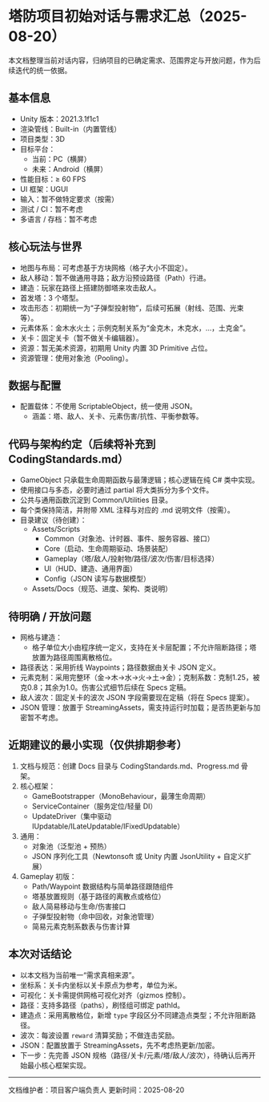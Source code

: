 # 塔防项目初始对话与需求汇总（2025-08-20）

本文档整理当前对话内容，归纳项目的已确定需求、范围界定与开放问题，作为后续迭代的统一依据。

## 基本信息
- Unity 版本：2021.3.1f1c1
- 渲染管线：Built-in（内置管线）
- 项目类型：3D
- 目标平台：
  - 当前：PC（横屏）
  - 未来：Android（横屏）
- 性能目标：≥ 60 FPS
- UI 框架：UGUI
- 输入：暂不做特定要求（按需）
- 测试 / CI：暂不考虑
- 多语言 / 存档：暂不考虑

## 核心玩法与世界
- 地图与布局：可考虑基于方块网格（格子大小不固定）。
- 敌人移动：暂不做通用寻路；敌方沿预设路径（Path）行进。
- 建造：玩家在路径上搭建防御塔来攻击敌人。
- 首发塔：3 个塔型。
- 攻击形态：初期统一为“子弹型投射物”，后续可拓展（射线、范围、光束等）。
- 元素体系：金木水火土；示例克制关系为“金克木，木克水，…，土克金”。
- 关卡：固定关卡（暂不做关卡编辑器）。
- 资源：暂无美术资源，初期用 Unity 内置 3D Primitive 占位。
- 资源管理：使用对象池（Pooling）。

## 数据与配置
- 配置载体：不使用 ScriptableObject，统一使用 JSON。
  - 涵盖：塔、敌人、关卡、元素伤害/抗性、平衡参数等。

## 代码与架构约定（后续将补充到 CodingStandards.md）
- GameObject 只承载生命周期函数与最薄逻辑；核心逻辑在纯 C# 类中实现。
- 使用接口与多态，必要时通过 partial 将大类拆分为多个文件。
- 公共与通用函数沉淀到 Common/Utilities 目录。
- 每个类保持简洁，并附带 XML 注释与对应的 .md 说明文件（按需）。
- 目录建议（待创建）：
  - Assets/Scripts
    - Common（对象池、计时器、事件、服务容器、接口）
    - Core（启动、生命周期驱动、场景装配）
    - Gameplay（塔/敌人/投射物/路径/波次/伤害/目标选择）
    - UI（HUD、建造、通用界面）
    - Config（JSON 读写与数据模型）
  - Assets/Docs（规范、进度、架构、类说明）

## 待明确 / 开放问题
- 网格与建造：
  - 格子单位大小由程序统一定义，支持在关卡层配置；不允许阻断路径；塔放置为路径周围离散格位。
- 路径表达：采用折线 Waypoints；路径数据由关卡 JSON 定义。
- 元素克制：采用完整环（金→木→水→火→土→金）；克制系数：克制1.25，被克0.8；其余为1.0。伤害公式细节后续在 Specs 定稿。
- 敌人波次：固定关卡的波次 JSON 字段需要现在定稿（将在 Specs 提案）。
- JSON 管理：放置于 StreamingAssets，需支持运行时加载；是否热更新与加密暂不考虑。

## 近期建议的最小实现（仅供排期参考）
1) 文档与规范：创建 Docs 目录与 CodingStandards.md、Progress.md 骨架。
2) 核心框架：
   - GameBootstrapper（MonoBehaviour，最薄生命周期）
   - ServiceContainer（服务定位/轻量 DI）
   - UpdateDriver（集中驱动 IUpdatable/ILateUpdatable/IFixedUpdatable）
3) 通用：
   - 对象池（泛型池 + 预热）
   - JSON 序列化工具（Newtonsoft 或 Unity 内置 JsonUtility + 自定义扩展）
4) Gameplay 初版：
   - Path/Waypoint 数据结构与简单路径跟随组件
   - 塔基放置规则（基于路径的离散点或格位）
   - 敌人简易移动与生命/伤害接口
   - 子弹型投射物（命中回收，对象池管理）
   - 简易元素克制系数表与伤害计算

## 本次对话结论
- 以本文档为当前唯一“需求真相来源”。
- 坐标系：关卡内坐标以关卡原点为参考，单位为米。
- 可视化：关卡需提供网格可视化对齐（gizmos 控制）。
- 路径：支持多路径（paths），刷怪组可绑定 pathId。
- 建造点：采用离散格位，新增 `type` 字段区分不同建造点类型；不允许阻断路径。
- 波次：每波设置 `reward` 清算奖励；不做连击奖励。
- JSON：配置放置于 StreamingAssets，先不考虑热更新/加密。
- 下一步：先完善 JSON 规格（路径/关卡/元素/塔/敌人/波次），待确认后再开始最小核心框架实现。

---
文档维护者：项目客户端负责人
更新时间：2025-08-20
